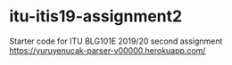 # itu-itis19-assignment2
Starter code for ITU BLG101E 2019/20 second assignment
https://yuruyenucak-parser-v00000.herokuapp.com/
